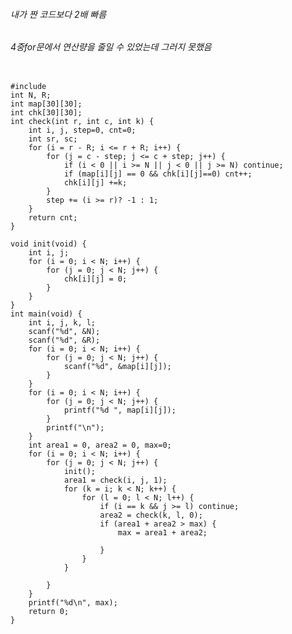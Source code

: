 
###### 내가 짠 코드보다 2배 빠름
###### 4중for문에서 연산량을 줄일 수 있었는데 그러지 못했음 

<pre><code>
#include <stdio.h>
int N, R;
int map[30][30];
int chk[30][30];
int check(int r, int c, int k) {
	int i, j, step=0, cnt=0;
	int sr, sc;
	for (i = r - R; i <= r + R; i++) {
		for (j = c - step; j <= c + step; j++) {
			if (i < 0 || i >= N || j < 0 || j >= N) continue;
			if (map[i][j] == 0 && chk[i][j]==0) cnt++;
			chk[i][j] +=k;
		}
		step += (i >= r)? -1 : 1;
	}
	return cnt;
}

void init(void) {
	int i, j;
	for (i = 0; i < N; i++) {
		for (j = 0; j < N; j++) {
			chk[i][j] = 0;
		}
	}
}
int main(void) {
	int i, j, k, l;
	scanf("%d", &N);
	scanf("%d", &R);
	for (i = 0; i < N; i++) {
		for (j = 0; j < N; j++) {
			scanf("%d", &map[i][j]);
		}
	}
	for (i = 0; i < N; i++) {
		for (j = 0; j < N; j++) {
			printf("%d ", map[i][j]);
		}
		printf("\n");
	}
	int area1 = 0, area2 = 0, max=0;
	for (i = 0; i < N; i++) {
		for (j = 0; j < N; j++) {
			init();
			area1 = check(i, j, 1);
			for (k = i; k < N; k++) {
				for (l = 0; l < N; l++) {
					if (i == k && j >= l) continue;
					area2 = check(k, l, 0);
					if (area1 + area2 > max) {
						max = area1 + area2;
						
					}
				}
			}
			
		}
	}
	printf("%d\n", max);
	return 0;
}
</code></pre>
